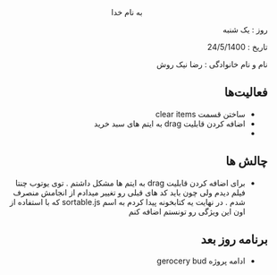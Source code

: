 

  
  

<div dir="rtl" align="center">
به نام خدا
</div>
<div dir="rtl" align="right">

روز : یک شنبه

تاریخ : 24/5/1400

نام و نام خانوادگی   : رضا نیک روش

## فعالیت‌ها
* ساختن قسمت clear items
* اضافه کردن قابلیت drag به ایتم های سبد خرید 
*
## چالش ها 
* برای اضافه کردن قابلیت drag به ایتم ها مشکل داشتم . توی یوتوب چنتا فیلم دیدم ولی چون باید کد های قبلی رو تغییر میدادم از انجامش منصرف شدم . در نهایت یه کتابخونه پیدا کردم به اسم sortable.js که با استفاده از اون این ویژگی رو تونستم اضافه کنم 
## برنامه روز بعد
* ادامه پروژه gerocery bud
</div>
